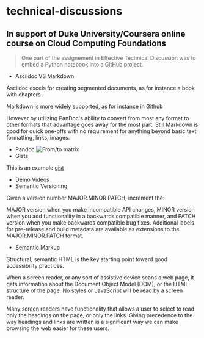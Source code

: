 # technical-discussions


## In support of Duke University/Coursera online course on Cloud Computing Foundations

> One part of the assignement in Effective Technical Discussion was to embed a Python notebook into a GitHub project. 




- Asciidoc VS Markdown

Asciidoc excels for creating segmented documents, as for instance a book with chapters

Markdown is more widely supported, as for instance in Github

However by utilizing PanDoc's ability to convert from most any format to other formats that advantage goes away for the most part. Still Markdown is good for quick one-offs with no requirement for anything beyond basic text formatting, links, images.

- Pandoc
 ![From/to matrix](https://user-images.githubusercontent.com/1434423/153799099-6e2aa48f-2d5e-408b-884e-dd0ddd2ea0b2.png)
- Gists

This is an example [gist](https://gist.github.com/orcpac7/6815d1fe914fb7401f202597a5670e4e)

- Demo Videos
- Semantic Versioning

Given a version number MAJOR.MINOR.PATCH, increment the:

MAJOR version when you make incompatible API changes,
MINOR version when you add functionality in a backwards compatible manner, and
PATCH version when you make backwards compatible bug fixes.
Additional labels for pre-release and build metadata are available as extensions to the MAJOR.MINOR.PATCH format.

- Semantic Markup

Structural, semantic HTML is the key starting point toward good accessibility practices.

When a screen reader, or any sort of assistive device scans a web page, it gets information about the Document Object Model (DOM), or the HTML structure of the page. No styles or JavaScript will be read by a screen reader.

Many screen readers have functionality that allows a user to select to read only the headings on the page, or only the links. Giving precedence to the way headings and links are written is a significant way we can make browsing the web easier for these users.

